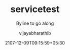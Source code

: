 ---
draft: false
author: "vijayabharathib"
title: "servicetest"
subtitle: "Byline to go along"
date: "2107-12-09T09:15:59+05:30"
publishdate: "2017-12-09T09:15:59+05:30"
tags: ["major","minor","classify"]
image: "/img/newlogo.png"
image_alt: "important message about image"
image_credit: "credit the image owner"
---